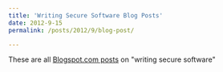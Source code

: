 ```yaml
---
title: 'Writing Secure Software Blog Posts'
date: 2012-9-15
permalink: /posts/2012/9/blog-post/

---
```

These are all [Blogspot.com posts](https://securesoftware.blogspot.com/) on "writing secure software"


